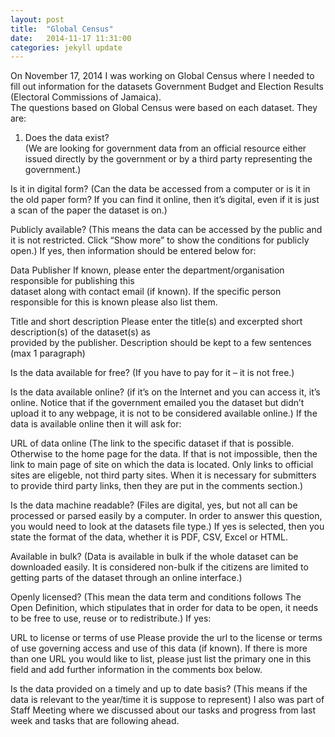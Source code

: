 ```yaml
---
layout: post
title:  "Global Census"
date:   2014-11-17 11:31:00
categories: jekyll update
---
```


On November 17, 2014 I was working on Global Census where I needed to fill out information for the datasets Government Budget and 
Election Results (Electoral Commissions of Jamaica). 
<br/>
The questions based on Global Census were based on each dataset. They are:
<br/>
<ol>
 <li>Does the data exist? <br/>
(We are looking for government data from an official resource either issued directly by the government or by a third party representing the government.)
</li>
</ol>
Is it in digital form?
(Can the data be accessed from a computer or is it in the old paper form? If you can find it online, then it’s digital, even if it is just a scan of the paper the dataset is on.)

Publicly available?
(This means the data can be accessed by the public and it is not restricted. Click “Show more” to show the conditions for publicly open.) If yes, then information should be entered below for:

Data Publisher
	If known, please enter the department/organisation responsible for publishing this  
dataset along with contact email (if known). If the specific person responsible for this is 
known please also list them.

Title and short description
	Please enter the title(s) and excerpted short description(s) of the dataset(s) as  
provided by the publisher. Description should be kept to a few sentences (max 1 paragraph)

Is the data available for free? 
(If you have to pay for it – it is not free.)

Is the data available online?
(if it’s on the Internet and you can access it, it’s online. Notice that if the government emailed you the dataset but didn’t upload it to any webpage, it is not to be considered available online.) If the data is available online then it will ask for:

URL of data online
	(The link to the specific dataset if that is possible. Otherwise to the home page for the 
 	data. If that is not impossible, then the link to main page of site on which the data is 
located. Only links to official sites are eligeble, not third party sites. When it is 
necessary for submitters to provide third party links, then they are put in the comments 
section.)

Is the data machine readable?
(Files are digital, yes, but not all can be processed or parsed easily by a computer. In order to answer this question, you would need to look at the datasets file type.) If yes is selected, then you state the format of the data, whether it is PDF, CSV, Excel or HTML.

Available in bulk?
(Data is available in bulk if the whole dataset can be downloaded easily. It is considered non-bulk if the citizens are limited to getting parts of the dataset through an online interface.)

Openly licensed?
(This mean the data term and conditions follows The Open Definition, which stipulates that in order for data to be open, it needs to be free to use, reuse or to redistribute.) If yes:

URL to license or terms of use
	Please provide the url to the license or terms of use governing access and use of this 
data (if known). If there is more than one URL you would like to list, please just list the 
primary one in this field and add further information in the comments box below.

Is the data provided on a timely and up to date basis?
(This means if the data is relevant to the year/time it is suppose to represent)
I also was part of Staff Meeting where we discussed about our tasks and progress from last week and tasks that are following ahead. 